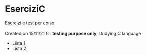 # EserciziC
Esercizi e test per corso<br><br>
Created on 15/11/21 for **testing purpose only**, studying C language
* Lista 1
* Lista 2
